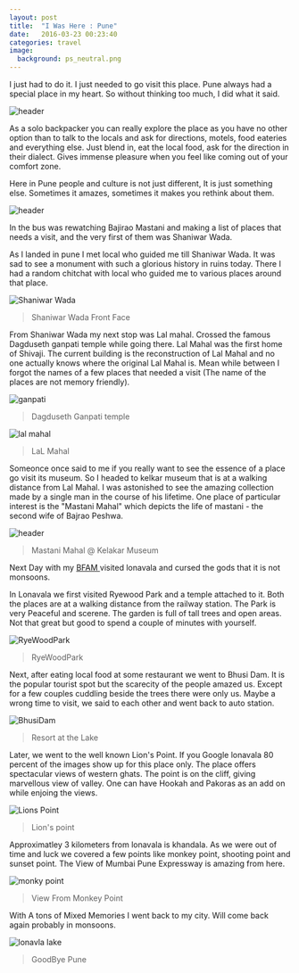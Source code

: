 ```yaml
---
layout: post
title:  "I Was Here : Pune"
date:   2016-03-23 00:23:40
categories: travel
image:
  background: ps_neutral.png
---
```



I just had to do it. I just needed to go visit this place. Pune always had a special place in my heart. So without thinking too much, I did what it said.

<img src="http://i.imgur.com/l86EUdj.jpg" alt="header">

As a solo backpacker you can really explore the place as you have no other option than to talk to the locals and ask for directions, motels, food eateries and everything else. Just blend in, eat the local food, ask for the direction in their dialect. Gives immense pleasure when you feel like coming out of your comfort zone.

Here in Pune people and culture is not just different, It is just something else. Sometimes it amazes, sometimes it makes you rethink about them.

<img src="http://i.imgur.com/ZP60vsM.jpg" alt="header">

In the bus was rewatching Bajirao Mastani and making a list of places that needs a visit, and the very first of them was Shaniwar Wada.

As I landed in pune I met local who guided me till Shaniwar Wada. It was sad to see a monument with such a glorious history in ruins today. There I had a random chitchat with local who guided me to various places around that place. 

<img src="http://i.imgur.com/QLu1C7z.jpg" alt="Shaniwar Wada">

>Shaniwar Wada Front Face

From Shaniwar Wada my next stop was Lal mahal. Crossed the famous Dagduseth ganpati temple while going there. Lal Mahal was the first home of Shivaji. The current building is the reconstruction of Lal Mahal and no one actually knows where the original Lal Mahal is. Mean while between I forgot the names of a few places that needed a visit (The name of the places are not memory friendly). 

<img src="http://i.imgur.com/BlAxcRv.jpg" alt="ganpati">

>Dagduseth Ganpati temple

<img src="http://i.imgur.com/j3MXim8.jpg" alt="lal mahal">

>LaL Mahal

Someonce once said to me if you really want to see the essence of a place go visit its museum. So I headed to kelkar museum that is at a walking distance from Lal Mahal. I was astonished to see the amazing collection made by a single man in the course of his lifetime. One place of particular interest is the "Mastani Mahal" which depicts the life of mastani - the second wife of Bajrao Peshwa.

<img src="http://i.imgur.com/C0HUZeY.jpg" alt="header">

>Mastani Mahal @ Kelakar Museum

Next Day with my <a href="http://www.internetslang.com/BFAM-meaning-definition.asp">BFAM </a> visited lonavala and cursed the gods that it is not monsoons. 

In Lonavala we first visited Ryewood Park and a temple attached to it. Both the places are at a walking distance from the railway station. The Park is very Peaceful and scerene. The garden is full of tall trees and open areas. Not that great but good to spend a couple of minutes with yourself.

<img src="http://i.imgur.com/dVRreK5.jpg" alt="RyeWoodPark">

>RyeWoodPark

Next, after eating local food at some restaurant we went to Bhusi Dam. It is the popular tourist spot but the scarecity of the people amazed us. Except for a few couples cuddling beside the trees there were only us. Maybe a wrong time to visit, we said to each other and went back to auto station.

<img src="http://i.imgur.com/I9Rvwun.jpg" alt="BhusiDam">

>Resort at the Lake

Later, we went to the well known Lion's Point. If you Google lonavala 80 percent of the images show up for this place only. The place offers spectacular views of western ghats. The point is on the cliff, giving marvellous view of valley. One can have Hookah and Pakoras as an add on while enjoing the views.

<img src="http://i.imgur.com/z8jSbC1.jpg" alt="Lions Point">

>Lion's point

Approximatley 3 kilometers from lonavala is khandala. As we were out of time and luck we covered a few points like monkey point, shooting point and sunset point. The View of Mumbai Pune Expressway is amazing from here.

<img src="http://i.imgur.com/lGPIOTE.jpg" alt="monky point">

>View From Monkey Point

With A tons of Mixed Memories I went back to my city. Will come back again probably in monsoons.

<img src="http://i.imgur.com/814Dym8.jpg" alt="lonavla lake">

>GoodBye Pune
